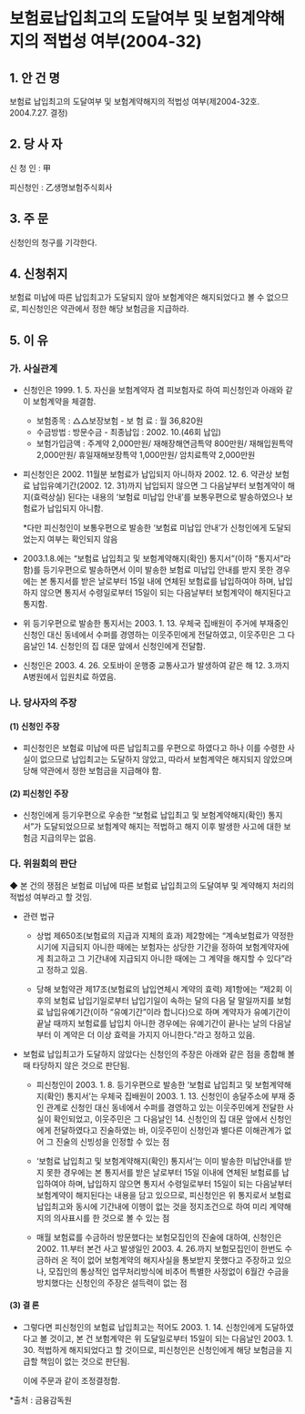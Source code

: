 # 보험료납입최고의 도달여부 및 보험계약해지의 적법성 여부(2004-32)

## 1. 안 건 명
보험료 납입최고의 도달여부 및 보험계약해지의 적법성 여부(제2004-32호. 2004.7.27. 결정)

## 2. 당 사 자

신 청 인 : 甲

피신청인 : 乙생명보험주식회사

## 3. 주    문

신청인의 청구를 기각한다.

## 4. 신청취지

보험료 미납에 따른 납입최고가 도달되지 않아 보험계약은 해지되었다고 볼 수 없으므로, 피신청인은 약관에서 정한 해당 보험금을 지급하라.

## 5. 이   유

### 가. 사실관계

* 신청인은 1999. 1. 5. 자신을 보험계약자 겸 피보험자로 하여 피신청인과 아래와 같이 보험계약을 체결함. 

     - 보험종목 : △△보장보험        - 보 험 료 : 월 36,820원
     - 수금방법 : 방문수금            - 최종납입 : 2002. 10.(46회 납입) 
     - 보험가입금액 : 주계약 2,000만원/ 재해장해연금특약 800만원/ 재해입원특약2,000만원/ 휴일재해보장특약 1,000만원/ 암치료특약 2,000만원

* 피신청인은 2002. 11월분 보험료가 납입되지 아니하자 2002. 12. 6. 약관상 보험료 납입유예기간(2002. 12. 31)까지 납입되지 않으면 그 다음날부터 보험계약이 해지(효력상실) 된다는 내용의 ‘보험료 미납입 안내’를 보통우편으로 발송하였으나 보험료가 납입되지 아니함. 

     *다만 피신청인이 보통우편으로 발송한 ‘보험료 미납입 안내’가 신청인에게 도달되었는지 여부는 확인되지 않음

* 2003.1.8.에는 “보험료 납입최고 및 보험계약해지(확인) 통지서”(이하 “통지서”라 함)를 등기우편으로 발송하면서 이미 발송한 보험료 미납입 안내를 받지 못한 경우에는 본 통지서를 받은 날로부터 15일 내에 연체된 보험료를 납입하여야 하며, 납입하지 않으면 통지서 수령일로부터 15일이 되는 다음날부터 보험계약이 해지된다고 통지함.

* 위 등기우편으로 발송한 통지서는 2003. 1. 13. 우체국 집배원이 주거에 부재중인 신청인 대신 동네에서 수퍼를 경영하는 이웃주민에게 전달하였고, 이웃주민은 그 다음날인 14. 신청인의 집 대문 앞에서 신청인에게 전달함. 

* 신청인은 2003. 4. 26. 오토바이 운행중 교통사고가 발생하여 같은 해  12. 3.까지 A병원에서 입원치료 하였음.


### 나. 당사자의 주장

#### (1) 신청인 주장
 
* 피신청인은 보험료 미납에 따른 납입최고를 우편으로 하였다고 하나 이를 수령한 사실이 없으므로 납입최고는 도달하지 않았고, 따라서 보험계약은 해지되지 않았으며 당해 약관에서 정한 보험금을 지급해야 함.  

#### (2) 피신청인 주장
 
* 신청인에게 등기우편으로 우송한 “보험료 납입최고 및 보험계약해지(확인) 통지서”가 도달되었으므로 보험계약 해지는 적법하고 해지 이후 발생한 사고에 대한 보험금 지급의무는 없음.


### 다. 위원회의 판단

◆ 본 건의 쟁점은 보험료 미납에 따른 보험료 납입최고의 도달여부 및 계약해지 처리의 적법성 여부라고 할 것임.

  * 관련 법규

    * 상법 제650조(보험료의 지급과 지체의 효과) 제2항에는 “계속보험료가 약정한 시기에 지급되지 아니한 때에는 보험자는 상당한 기간을 정하여 보험계약자에게 최고하고 그 기간내에 지급되지 아니한 때에는 그 계약을 해지할 수 있다”라고 정하고 있음.
 
    * 당해 보험약관 제17조(보험료의 납입연체시 계약의 효력) 제1항에는 “제2회 이후의  보험료 납입기일로부터 납입기일이 속하는 달의 다음 달 말일까지를 보험료 납입유예기간(이하 “유예기간”이라 합니다)으로 하며 계약자가 유예기간이 끝날 때까지 보험료를 납입치 아니한 경우에는 유예기간이 끝나는 날의 다음날부터 이 계약은 더 이상 효력을 가지지 아니한다.”라고 정하고 있음.

  * 보험료 납입최고가 도달하지 않았다는 신청인의 주장은 아래와 같은 점을 종합해 볼 때 타당하지 않은 것으로 판단됨.   

    * 피신청인이 2003. 1. 8. 등기우편으로 발송한 ‘보험료 납입최고 및 보험계약해지(확인) 통지서’는 우체국 집배원이 2003. 1. 13. 신청인이 송달주소에 부재 중인 관계로 신청인 대신 동네에서 수퍼를 경영하고 있는 이웃주민에게 전달한 사실이 확인되었고, 이웃주민은 그 다음날인 14. 신청인의 집 대문 앞에서 신청인에게 전달하였다고 진술하였는 바, 이웃주민이 신청인과 별다른 이해관계가 없어 그 진술의 신빙성을 인정할 수 있는 점  

    * ‘보험료 납입최고 및 보험계약해지(확인) 통지서’는 이미 발송한 미납안내를 받지 못한 경우에는 본 통지서를 받은 날로부터 15일 이내에 연체된 보험료를 납입하여야 하며, 납입하지 않으면 통지서 수령일로부터 15일이 되는 다음날부터 보험계약이 해지된다는 내용을 담고 있으므로, 피신청인은 위 통지로서 보험료 납입최고와 동시에 기간내에 이행이 없는 것을 정지조건으로 하여 미리 계약해지의 의사표시를 한 것으로 볼 수 있는 점  
      
    * 매월 보험료를 수금하러 방문했다는 보험모집인의 진술에 대하여, 신청인은 2002. 11.부터 본건 사고 발생일인 2003. 4. 26.까지 보험모집인이 한번도 수금하러 온 적이 없어 보험계약의 해지사실을 통보받지 못했다고 주장하고 있으나, 모집인의 통상적인 업무처리방식에 비추어 특별한 사정없이 6월간 수금을 방치했다는 신청인의 주장은 설득력이 없는 점

#### (3) 결 론

* 그렇다면 피신청인의 보험료 납입최고는 적어도 2003. 1. 14. 신청인에게 도달하였다고 볼 것이고, 본 건 보험계약은 위 도달일로부터 15일이 되는 다음날인 2003. 1. 30. 적법하게 해지되었다고 할 것이므로, 피신청인은 신청인에게 해당 보험금을 지급할 책임이 없는 것으로 판단됨.

   이에 주문과 같이 조정결정함. 


*출처 : 금융감독원